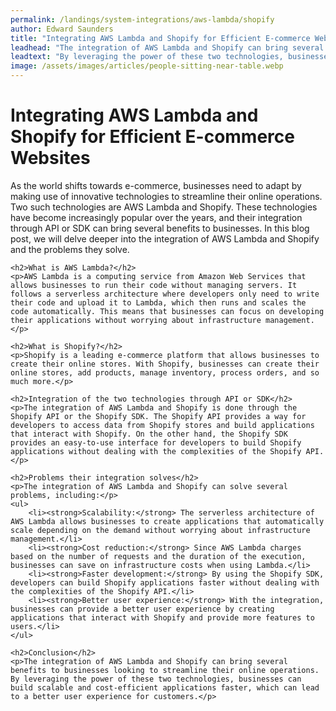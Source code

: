 ```yaml
---
permalink: /landings/system-integrations/aws-lambda/shopify
author: Edward Saunders
title: "Integrating AWS Lambda and Shopify for Efficient E-commerce Websites"
leadhead: "The integration of AWS Lambda and Shopify can bring several benefits to businesses looking to streamline their online operations"
leadtext: "By leveraging the power of these two technologies, businesses can build scalable and cost-efficient applications faster, which can lead to a better user experience for customers."
image: /assets/images/articles/people-sitting-near-table.webp
---
```

<div class="arttext">	<h1>Integrating AWS Lambda and Shopify for Efficient E-commerce Websites</h1>
	<p>As the world shifts towards e-commerce, businesses need to adapt by making use of innovative technologies to streamline their online operations. Two such technologies are AWS Lambda and Shopify. These technologies have become increasingly popular over the years, and their integration through API or SDK can bring several benefits to businesses. In this blog post, we will delve deeper into the integration of AWS Lambda and Shopify and the problems they solve.</p>

	<h2>What is AWS Lambda?</h2>
	<p>AWS Lambda is a computing service from Amazon Web Services that allows businesses to run their code without managing servers. It follows a serverless architecture where developers only need to write their code and upload it to Lambda, which then runs and scales the code automatically. This means that businesses can focus on developing their applications without worrying about infrastructure management.</p>

	<h2>What is Shopify?</h2>
	<p>Shopify is a leading e-commerce platform that allows businesses to create their online stores. With Shopify, businesses can create their online stores, add products, manage inventory, process orders, and so much more.</p>

	<h2>Integration of the two technologies through API or SDK</h2>
	<p>The integration of AWS Lambda and Shopify is done through the Shopify API or the Shopify SDK. The Shopify API provides a way for developers to access data from Shopify stores and build applications that interact with Shopify. On the other hand, the Shopify SDK provides an easy-to-use interface for developers to build Shopify applications without dealing with the complexities of the Shopify API.</p>

	<h2>Problems their integration solves</h2>
	<p>The integration of AWS Lambda and Shopify can solve several problems, including:</p>
	<ul>
		<li><strong>Scalability:</strong> The serverless architecture of AWS Lambda allows businesses to create applications that automatically scale depending on the demand without worrying about infrastructure management.</li>
		<li><strong>Cost reduction:</strong> Since AWS Lambda charges based on the number of requests and the duration of the execution, businesses can save on infrastructure costs when using Lambda.</li>
		<li><strong>Faster development:</strong> By using the Shopify SDK, developers can build Shopify applications faster without dealing with the complexities of the Shopify API.</li>
		<li><strong>Better user experience:</strong> With the integration, businesses can provide a better user experience by creating applications that interact with Shopify and provide more features to users.</li>
	</ul>

	<h2>Conclusion</h2>
	<p>The integration of AWS Lambda and Shopify can bring several benefits to businesses looking to streamline their online operations. By leveraging the power of these two technologies, businesses can build scalable and cost-efficient applications faster, which can lead to a better user experience for customers.</p>
</div>